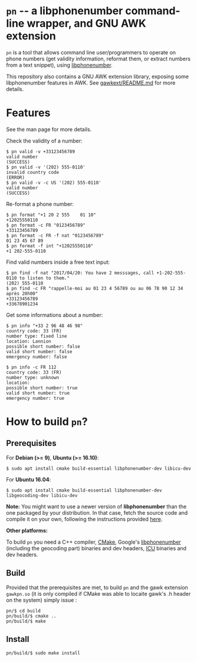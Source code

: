 # `pn` -- a libphonenumber command-line wrapper, and GNU AWK extension

`pn` is a tool that allows command line user/programmers to operate on phone
numbers (get validity information, reformat them, or extract numbers from a
text snippet), using
[libphonenumber](https://github.com/googlei18n/libphonenumber).

This repository also contains a GNU AWK extension library, exposing some libphonenumber features in AWK. See [gawkext/README.md](gawkext/README.md) for more details.

# Features

See the man page for more details.

Check the validity of a number:

```
$ pn valid -v +33123456789
valid number
(SUCCESS)
$ pn valid -v '(202) 555-0110'
invalid country code
(ERROR)
$ pn valid -v -c US '(202) 555-0110'
valid number
(SUCCESS)

```

Re-format a phone number:

```
$ pn format "+1 20 2 555    01 10"
+12025550110
$ pn format -c FR "0123456789"
+33123456789
$ pn format -c FR -f nat "0123456789"
01 23 45 67 89
$ pn format -f int "+12025550110"
+1 202-555-0110
```

Find valid numbers inside a free text input:

```
$ pn find -f nat "2017/04/20: You have 2 messsages, call +1-202-555-0110 to listen to them."
(202) 555-0110
$ pn find -c FR "rappelle-moi au 01 23 4 56789 ou au 06 78 90 12 34 après 20h00"
+33123456789
+33678901234
```

Get some informations about a number:

```
$ pn info "+33 2 96 48 46 98"
country code: 33 (FR)
number type: fixed line
location: Lannion
possible short number: false
valid short number: false
emergency number: false

$ pn info -c FR 112
country code: 33 (FR)
number type: unknown
location: 
possible short number: true
valid short number: true
emergency number: true
```


# How to build `pn`?

## Prerequisites

For **Debian (>= 9)**, **Ubuntu (>= 16.10)**:

```
$ sudo apt install cmake build-essential libphonenumber-dev libicu-dev
```

For **Ubuntu 16.04**:

```
$ sudo apt install cmake build-essential libphonenumber-dev libgeocoding-dev libicu-dev
```

**Note:** You might want to use a newer version of **libphonenumber** than the one packaged by your distribution. In that case, fetch the source code and compile it on your own, following the instructions provided [here](https://github.com/google/libphonenumber/blob/master/cpp/README#L132).

**Other platforms:**

To build `pn` you need a C++ compiler, [CMake](https://cmake.org/), Google's
[libphonenumber](https://github.com/googlei18n/libphonenumber) (including the
geocoding part) binaries and dev headers, [ICU](http://site.icu-project.org/)
binaries and dev headers.

## Build

Provided that the prerequisites are met, to build `pn` and the gawk extension `gawkpn.so` (it is only compiled if CMake was able to locaite gawk's .h header on the system) simply issue :
```
pn/$ cd build
pn/build/$ cmake ..
pn/build/$ make
```
## Install

```
pn/build/$ sudo make install
```
